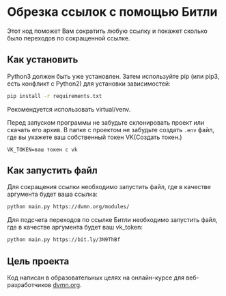 # Обрезка ссылок с помощью Битли

Этот код поможет Вам сократить любую ссылку и покажет сколько было переходов по сокращенной ссылке.

## Как установить

Python3 должен быть уже установлен. Затем используйте pip (или pip3, есть конфликт с Python2) для установки зависимостей:

```bash
pip install -r requirements.txt
```

Рекомендуется использовать virtual/venv.

Перед запуском программы не забудьте склонировать проект или скачать его архив. В папке с проектом не забудьте создать `.env` файл, где вы укажете ваш собственный токен VK(Создать токен.)

```plaintext
VK_TOKEN=ваш токен с vk
```

## Как запустить файл

Для сокращения ссылки необходимо запустить файл, где в качестве аргумента будет ваша ссылка:

```bash
python main.py https://dvmn.org/modules/
```

Для подсчета переходов по ссылке Битли необходимо запустить файл, где в качестве аргумента будет ваш vk_token:

```bash
python main.py https://bit.ly/3N9ThBf
```

## Цель проекта

Код написан в образовательных целях на онлайн-курсе для веб-разработчиков [dvmn.org](https://dvmn.org/).
